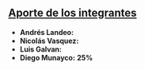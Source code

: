 ## <ins>Aporte de los integrantes</ins>
- **Andrés Landeo:**
- **Nicolás Vasquez:**
- **Luis Galvan:**
- **Diego Munayco:** **25%**